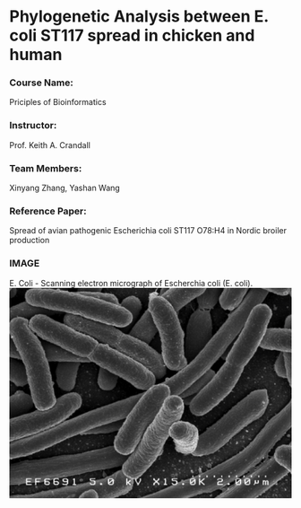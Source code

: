 # Phylogenetic Analysis between E. coli ST117 spread in chicken and human
### **Course Name**: 
Priciples of Bioinformatics
### **Instructor**: 
Prof. Keith A. Crandall
### **Team Members**: 
Xinyang Zhang, Yashan Wang
### **Reference Paper**: 
Spread of avian pathogenic Escherichia coli ST117 O78:H4 in Nordic broiler production

### IMAGE
E. Coli - Scanning electron micrograph of Escherchia coli (E. coli). 
![](https://github.com/Keillyzhang/BioinfomaticsFinalProject/blob/main/E.coli_image.png)




